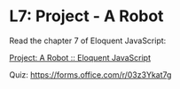 # L7: Project - A Robot

Read the chapter 7 of Eloquent JavaScript:

[Project: A Robot :: Eloquent JavaScript](https://eloquentjavascript.net/07_robot.html)

Quiz: https://forms.office.com/r/03z3Ykat7g

